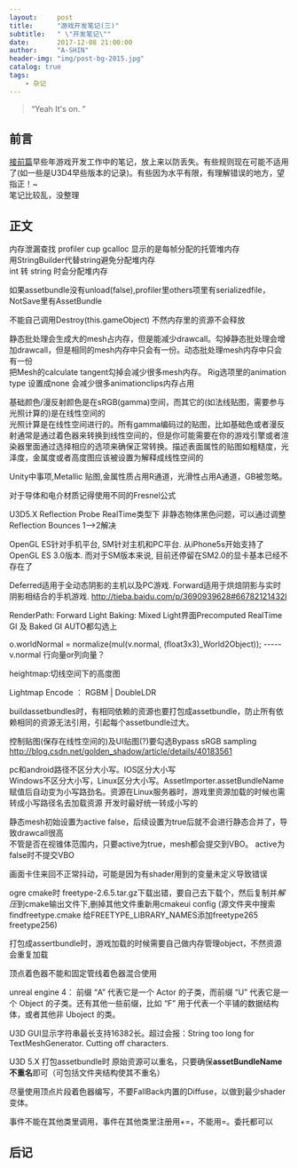 ```yaml
---
layout:     post
title:      "游戏开发笔记(三)"
subtitle:   " \"开发笔记\""
date:       2017-12-08 21:00:00
author:     "A-SHIN"
header-img: "img/post-bg-2015.jpg"
catalog: true
tags:
    - 杂记
---
```


> “Yeah It's on. ”


## 前言
[接前篇](https://huangx916.github.io/2017/12/08/note02/)早些年游戏开发工作中的笔记，放上来以防丢失。有些规则现在可能不适用了(如一些是U3D4早些版本的记录)。有些因为水平有限，有理解错误的地方，望指正！~  
笔记比较乱，没整理

## 正文
内存泄漏查找 profiler cup gcalloc 显示的是每帧分配的托管堆内存  
用StringBuilder代替string避免分配堆内存  
int 转 string 时会分配堆内存  

如果assetbundle没有unload(false),profiler里others项里有serializedfile，NotSave里有AssetBundle  

不能自己调用Destroy(this.gameObject) 不然内存里的资源不会释放  

静态批处理会生成大的mesh占内存，但是能减少drawcall。勾掉静态批处理会增加drawcall，但是相同的mesh内存中只会有一份。动态批处理mesh内存中只会有一份  
把Mesh的calculate tangent勾掉会减少很多mesh内存。      Rig选项里的animation type 设置成none 会减少很多animationclips内存占用  

基础颜色/漫反射颜色是在sRGB(gamma)空间，而其它的(如法线贴图，需要参与光照计算的)是在线性空间的  
光照计算是在线性空间进行的。所有gamma编码过的贴图，比如基础色或者漫反射通常是通过着色器来转换到线性空间的，但是你可能需要在你的游戏引擎或者渲染器里面通过选择相应的选项来确保正常转换。描述表面属性的贴图如粗糙度，光泽度，金属度或者高度图应该被设置为解释成线性空间的  

Unity中事项,Metallic 贴图,金属性质占用R通道，光滑性占用A通道，GB被忽略。　  

对于导体和电介材质记得使用不同的Fresnel公式  

U3D5.X Reflection Probe RealTime类型下 非静态物体黑色问题，可以通过调整Reflection Bounces 1-->2解决  

OpenGL ES针对手机平台, SM针对主机和PC平台. 从iPhone5s开始支持了OpenGL ES 3.0版本. 而对于SM版本来说, 目前还停留在SM2.0的显卡基本已经不存在了  

Deferred适用于全动态阴影的主机以及PC游戏. Forward适用于烘焙阴影与实时阴影相结合的手机游戏.   http://tieba.baidu.com/p/3690939628#66782121432l  

RenderPath: Forward  Light Baking: Mixed   Light界面Precomputed RealTime GI 及 Baked GI   AUTO都勾选上  

o.worldNormal = normalize(mul(v.normal, (float3x3)_World2Object)); ----- v.normal 行向量or列向量？  

heightmap:切线空间下的高度图  

Lightmap Encode ： RGBM | DoubleLDR  

buildassetbundles时，有相同依赖的资源也要打包成assetbundle，防止所有依赖相同的资源无法引用，引起每个assetbundle过大。  

控制贴图(保存在线性空间的)及UI贴图(?)要勾选Bypass sRGB sampling    http://blog.csdn.net/golden_shadow/article/details/40183561  

pc和android路径不区分大小写。IOS区分大小写  
Windows不区分大小写，Linux区分大小写。AssetImporter.assetBundleName赋值后自动变为小写路劲名。资源在Linux服务器时，游戏里资源加载的时候也需转成小写路径名去加载资源
开发时最好统一转成小写的  

静态mesh初始设置为active false，后续设置为true后就不会进行静态合并了，导致drawcall很高  
不管是否在视锥体范围内，只要active为true，mesh都会提交到VBO。 active为false时不提交VBO  

画面卡住来回不正常抖动，可能是因为有shader用到的变量未定义导致错误  

ogre cmake时 freetype-2.6.5.tar.gz下载出错，要自己去下载个，然后复制并*解压*到cmake输出文件下,删掉其他文件重新用cmakeui config  (源文件夹中搜索findfreetype.cmake  给FREETYPE_LIBRARY_NAMES添加freetype265 freetype256)  

打包成assertbundle时，游戏加载的时候需要自己做内存管理object，不然资源会重复加载  

顶点着色器不能和固定管线着色器混合使用  

unreal engine 4：  前缀 “A” 代表它是一个 Actor 的子类，而前缀 “U” 代表它是一个 Object 的子类。还有其他一些前缀，比如 “F” 用于代表一个平铺的数据结构体，或者其他非 Uboject 的类。   

U3D GUI显示字符串最长支持16382长。超过会报：String too long for TextMeshGenerator. Cutting off characters.  

U3D 5.X 打包assetbundle时 原始资源可以重名，只要确保**assetBundleName不重名**即可（可包括文件夹结构使其不重名）  

尽量使用顶点片段着色器编写，不要FallBack内置的Diffuse，以做到最少shader变体。  

事件不能在其他类里调用，事件在其他类里注册用+=，不能用=。委托都可以  

## 后记